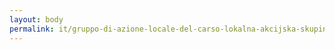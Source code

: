 ```yaml
---
layout: body
permalink: it/gruppo-di-azione-locale-del-carso-lokalna-akcijska-skupina-kras-s-c-a-r-l/
---
```


